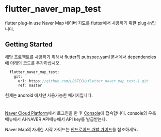 # flutter_naver_map_test

flutter plug-in use Naver Map
네이버 지도를 flutter에서 사용하기 위한 plug-in입니다.

## Getting Started

해당 프로젝트를 사용하기 위해서 flutter의 
pubspec.yaml 문서에서 dependencies 에 아래의 코드를 추가하십시오.

```dart
  flutter_naver_map_test:
    git:
      url: https://github.com/LBSTECH/flutter_naver_map_test-1.git
      ref: master
```

현제는 android 에서만 사용가능한 패키지입니다.
#
[Naver Cloud Platform][]에서 로그인을 한 후 [Console][]에 접속합니다. console의 우측메뉴에서 AI·NAVER API메뉴에서 
API key를 발급받는다. 

Naver Map의 자세한 시작 가이드는 [안드로이드 개발 가이드][]를 참조하세요.

[Naver Cloud Platform]: https://www.ncloud.com/
[Console]: https://console.ncloud.com/dashboard
[안드로이드 개발 가이드]: https://navermaps.github.io/android-map-sdk/guide-ko/0.html

